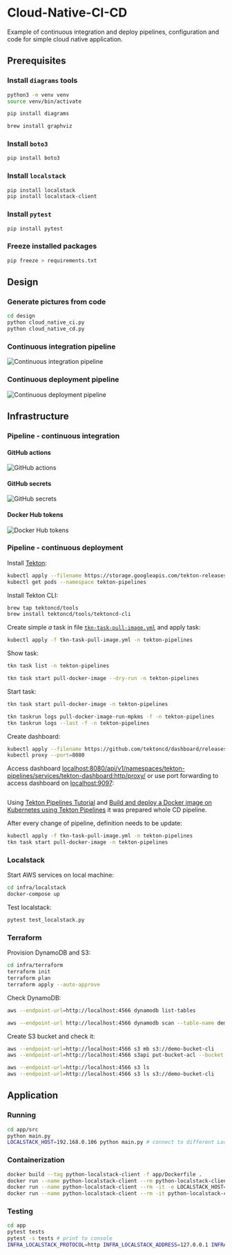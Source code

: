 # Cloud-Native-CI-CD

Example of continuous integration and deploy pipelines, configuration and code for simple cloud native application.

## Prerequisites

### Install ``diagrams`` tools

```bash
python3 -m venv venv
source venv/bin/activate

pip install diagrams

brew install graphviz
```

### Install ``boto3``

```bash
pip install boto3
```

### Install ``localstack``

```bash
pip install localstack
pip install localstack-client
```

### Install ``pytest``

```bash
pip install pytest
```

### Freeze installed packages

```bash
pip freeze > requirements.txt
```

## Design

### Generate pictures from code

```bash
cd design
python cloud_native_ci.py
python cloud_native_cd.py
```

### Continuous integration pipeline

![Continuous integration pipeline](design/cloud_native_ci.png "Continuous integration pipeline")

### Continuous deployment pipeline

![Continuous deployment pipeline](design/cloud_native_cd.png "Continuous deployment pipeline")

## Infrastructure

### Pipeline - continuous integration

#### GitHub actions

![GitHub actions](images/github_actions.png "GitHub actions")

#### GitHub secrets

![GitHub secrets](images/github_secrets.png "GitHub secrets")

#### Docker Hub tokens

![Docker Hub tokens](images/docker_hub_tokens.png "Docker Hub tokens")

### Pipeline - continuous deployment

Install [Tekton](https://tekton.dev/docs/getting-started/):

```bash
kubectl apply --filename https://storage.googleapis.com/tekton-releases/pipeline/latest/release.yaml
kubectl get pods --namespace tekton-pipelines
```

Install Tekton CLI:

```bash
brew tap tektoncd/tools
brew install tektoncd/tools/tektoncd-cli
```

Create simple *a* task in file [`tkn-task-pull-image.yml`](infra/pipelines/tkn-task-pull-image.yml) and apply task:

```bash
kubectl apply -f tkn-task-pull-image.yml -n tekton-pipelines
```

Show task:

```bash
tkn task list -n tekton-pipelines

tkn task start pull-docker-image --dry-run -n tekton-pipelines
```

Start task:

```bash
tkn task start pull-docker-image -n tekton-pipelines

tkn taskrun logs pull-docker-image-run-mpkms -f -n tekton-pipelines
tkn taskrun logs --last -f -n tekton-pipelines
```

Create dashboard:

```bash
kubectl apply --filename https://github.com/tektoncd/dashboard/releases/latest/download/tekton-dashboard-release.yaml
kubectl proxy --port=8080
```

Access dashboard [localhost:8080/api/v1/namespaces/tekton-pipelines/services/tekton-dashboard:http/proxy/](http://localhost:8080/api/v1/namespaces/tekton-pipelines/services/tekton-dashboard:http/proxy/) or use port forwarding to access dashboard on [localhost:9097](http://localhost:9097):

```bash
```

Using [Tekton Pipelines Tutorial](https://github.com/tektoncd/pipeline/blob/main/docs/tutorial.md) and [Build and deploy a Docker image on Kubernetes using Tekton Pipelines](https://developer.ibm.com/tutorials/build-and-deploy-a-docker-image-on-kubernetes-using-tekton-pipelines/) it was prepared whole CD pipeline.

After every change of pipeline, definition needs to be update:

```bash
kubectl apply -f tkn-task-pull-image.yml -n tekton-pipelines
tkn task start pull-docker-image -n tekton-pipelines
```

### Localstack

Start AWS services on local machine:

```bash
cd infra/localstack
docker-compose up
```

Test localstack:

```bash
pytest test_localstack.py
```

### Terraform

Provision DynamoDB and S3:

```bash
cd infra/terraform
terraform init
terraform plan
terraform apply --auto-approve
```

Check DynamoDB:

```bash
aws --endpoint-url=http://localhost:4566 dynamodb list-tables

aws --endpoint-url http://localhost:4566 dynamodb scan --table-name demo-dynamodb-tf
```

Create S3 bucket and check it:

```bash
aws --endpoint-url=http://localhost:4566 s3 mb s3://demo-bucket-cli
aws --endpoint-url=http://localhost:4566 s3api put-bucket-acl --bucket demo-bucket-cli --acl public-read

aws --endpoint-url=http://localhost:4566 s3 ls
aws --endpoint-url=http://localhost:4566 s3 ls s3://demo-bucket-cli
```

## Application

### Running

```bash
cd app/src
python main.py
LOCALSTACK_HOST=192.168.0.106 python main.py # connect to different Localstack host
```

### Containerization

```bash
docker build --tag python-localstack-client -f app/Dockerfile .
docker run --name python-localstack-client --rm python-localstack-client
docker run --name python-localstack-client --rm -it -e LOCALSTACK_HOST=192.168.0.106 python-localstack-client # change Localstack host
docker run --name python-localstack-client --rm -it python-localstack-client bash # run bash instead of command
```

### Testing

```bash
cd app
pytest tests
pytest -s tests # print to console
INFRA_LOCALSTACK_PROTOCOL=http INFRA_LOCALSTACK_ADDRESS=127.0.0.1 INFRA_LOCALSTACK_PORT=4566 pytest tests
```